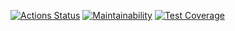 [![Actions Status](https://github.com/a-yanovskiy/python-project-lvl3/workflows/hexlet-check/badge.svg)](https://github.com/a-yanovskiy/python-project-lvl3/actions)
[![Maintainability](https://api.codeclimate.com/v1/badges/59d7d992e2214186e6af/maintainability)](https://codeclimate.com/github/a-yanovskiy/python-project-lvl3/maintainability)
[![Test Coverage](https://api.codeclimate.com/v1/badges/59d7d992e2214186e6af/test_coverage)](https://codeclimate.com/github/a-yanovskiy/python-project-lvl3/test_coverage)

